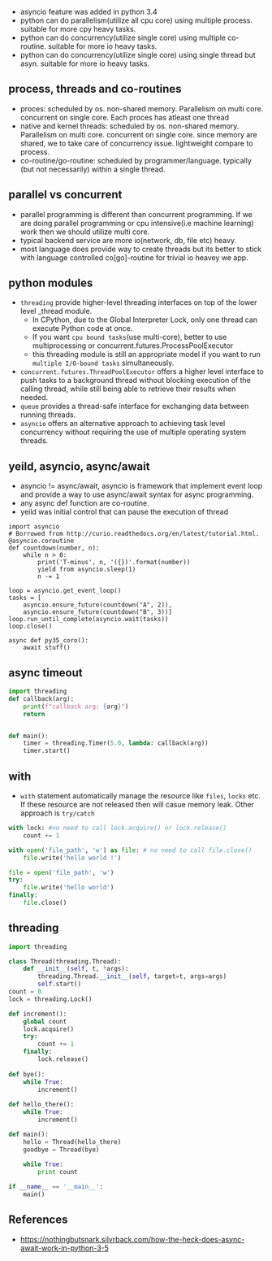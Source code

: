 * asyncio feature was added in python 3.4
* python can do parallelism(utilize all cpu core) using multiple process. suitable for more cpy heavy tasks.
* python can do concurrency(utilize single core) using multiple co-routine. suitable for more io heavy tasks.
* python can do concurrency(utilize single core) using single thread but asyn. suitable for more io heavy tasks.


## process, threads and co-routines
* proces: scheduled by os. non-shared memory. Parallelism on multi core. concurrent on single core. Each proces has atleast one thread
* native and kernel threads: scheduled by os. non-shared memory. Parallelism on multi core. concurrent on single core. since memory are shared, we to take care of concurrency issue. lightweight compare to process.
* co-routine/go-routine: scheduled by programmer/language. typically (but not necessarily) within a single thread.

## parallel vs concurrent
* parallel programming is different than concurrent programming. If we are doing parallel programming or cpu intensive(i.e machine learning) work then we should utilize multi core.
* typical backend service are more io(network, db, file etc) heavy.
* most language does provide way to create threads but its better to stick with language controlled co[go]-routine for trivial io heavey we app.

## python modules
* `threading` provide higher-level threading interfaces on top of the lower level _thread module.
    * In CPython, due to the Global Interpreter Lock, only one thread can execute Python code at once.
    *  If you want `cpu bound tasks`(use multi-core), better to use multiprocessing or concurrent.futures.ProcessPoolExecutor
    * this threading module is still an appropriate model if you want to run `multiple I/O-bound tasks` simultaneously.
* `concurrent.futures.ThreadPoolExecutor` offers a higher level interface to push tasks to a background thread without blocking execution of the calling thread, while still being able to retrieve their results when needed.
* `queue` provides a thread-safe interface for exchanging data between running threads.
* `asyncio` offers an alternative approach to achieving task level concurrency without requiring the use of multiple operating system threads.

## yeild, asyncio, async/await
* asyncio != async/await, asyncio is framework that implement event loop and provide a way to use async/await syntax for async programming.
* any async def function are co-routine. 
* yeild was initial control that can pause the execution of thread

```
import asyncio
# Borrowed from http://curio.readthedocs.org/en/latest/tutorial.html.
@asyncio.coroutine
def countdown(number, n):
    while n > 0:
        print('T-minus', n, '({})'.format(number))
        yield from asyncio.sleep(1)
        n -= 1

loop = asyncio.get_event_loop()
tasks = [
    asyncio.ensure_future(countdown("A", 2)),
    asyncio.ensure_future(countdown("B", 3))]
loop.run_until_complete(asyncio.wait(tasks))
loop.close()
```

```
async def py35_coro():
    await stuff()
```

## async timeout
```python
import threading
def callback(arg):
    print(f"callback arg: {arg}")
    return


def main():
    timer = threading.Timer(5.0, lambda: callback(arg))
    timer.start()

```

## with
* `with` statement automatically manage the resource like `files`, `locks` etc. If these resource are not released then will casue memory leak. Other approach is `try/catch`
```python
with lock: #no need to call lock.acquire() or lock.release()
    count += 1

with open('file_path', 'w') as file: # no need to call file.close()
    file.write('hello world !')

file = open('file_path', 'w')
try:
    file.write('hello world')
finally:
    file.close()
```

## threading
```python
import threading

class Thread(threading.Thread):
    def __init__(self, t, *args):
        threading.Thread.__init__(self, target=t, args=args)
        self.start()
count = 0
lock = threading.Lock()

def increment():
    global count 
    lock.acquire()
    try:
        count += 1    
    finally:
        lock.release()
   
def bye():
    while True:
        increment()
        
def hello_there():
    while True:
        increment()

def main():    
    hello = Thread(hello_there)
    goodbye = Thread(bye)
    
    while True:
        print count

if __name__ == '__main__':
    main()

```

## References
* https://nothingbutsnark.silvrback.com/how-the-heck-does-async-await-work-in-python-3-5